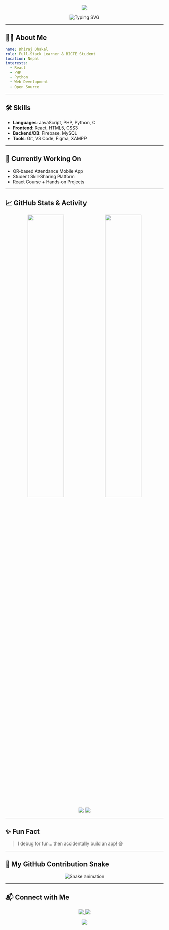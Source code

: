 <!-- 👋 Hello World by Dhiraj Dhakal -->

<p align="center">
  <img src="https://capsule-render.vercel.app/api?type=waving&color=0:00c6ff,100:0072ff&height=250&section=header&text=Hello%20World!%20I'm%20Dhiraj%20Dhakal!&fontSize=40&fontAlignY=40&animation=fadeIn&desc=Developer%20%7C%20Lifelong%20Learner%20%7C%20BICTE%20Student&descAlignY=65&descAlign=63" />
</p>

<p align="center">
  <img src="https://readme-typing-svg.demolab.com?font=Fira+Code&weight=500&size=24&pause=1000&color=0072ff&center=true&vCenter=true&width=435&lines=Web+Dev+%7C+React+Enthusiast+%7C+Open+Source+Lover;Building+Cool+Projects+;Learning+Every+Day" alt="Typing SVG" />
</p>

---

## 🙋‍♂️ About Me

```yaml
name: Dhiraj Dhakal
role: Full-Stack Learner & BICTE Student
location: Nepal
interests:
  - React
  - PHP
  - Python
  - Web Development
  - Open Source
```

---

## 🛠️ Skills

- **Languages**: JavaScript, PHP, Python, C  
- **Frontend**: React, HTML5, CSS3  
- **Backend/DB**: Firebase, MySQL  
- **Tools**: Git, VS Code, Figma, XAMPP  

---

## 🚧 Currently Working On

- QR‑based Attendance Mobile App  
- Student Skill‑Sharing Platform  
- React Course + Hands‑on Projects  

---

## 📈 GitHub Stats & Activity

<p align="center">
  <img src="https://github-readme-stats.vercel.app/api?username=dhiraj98dhakal&show_icons=true&theme=blueberry" width="48%" />
  <img src="https://github-readme-streak-stats.herokuapp.com/?user=dhiraj98dhakal&theme=blueberry" width="48%" />
</p>

<p align="center">
  <img src="https://github-profile-summary-cards.vercel.app/api/cards/profile-details?username=dhiraj98dhakal&theme=github_dark" />
  <img src="https://github-profile-summary-cards.vercel.app/api/cards/repos-per-language?username=dhiraj98dhakal&theme=github_dark" />
</p>

---

## ✨ Fun Fact

> I debug for fun… then accidentally build an app! 😄

---

## 🐍 My GitHub Contribution Snake

<p align="center">
  <img src="https://raw.githubusercontent.com/dhiraj98dhakal/dheerajdhakal/output/github-contribution-grid-snake.svg" alt="Snake animation" />
</p>

---

## 📬 Connect with Me

<p align="center">
  <a href="mailto:your@email.com">
    <img src="https://img.shields.io/badge/Gmail-Dhiraj-red?style=for-the-badge&logo=gmail" />
  </a>
  <a href="https://linkedin.com/in/your-profile">
    <img src="https://img.shields.io/badge/LinkedIn-Dhiraj-blue?style=for-the-badge&logo=linkedin" />
  </a>
</p>

<p align="center">
  <img src="https://capsule-render.vercel.app/api?type=waving&color=0:00c6ff,100:0072ff&height=150&section=footer" />
</p>
